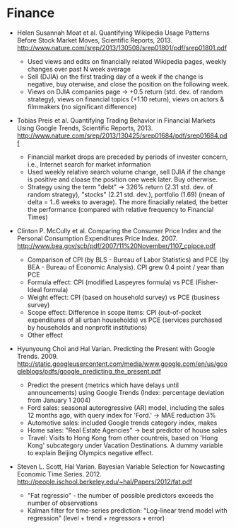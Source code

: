Finance
=======

* Helen Susannah Moat et al. Quantifying Wikipedia Usage Patterns Before Stock Market Moves, Scientific Reports, 2013. http://www.nature.com/srep/2013/130508/srep01801/pdf/srep01801.pdf
    - Used views and edits on financially related Wikipedia pages, weekly changes over past N week average
    - Sell (DJIA) on the first trading day of a week if the change is negative, buy oterwise, and close the position on the following week.
    - Views on DJIA companies page -> +0.5 return (std. dev. of random strategy), views on financial topics (+1.10 return), views on actors & filmmakers (no significant difference)

* Tobias Preis et al. Quantifying Trading Behavior in Financial Markets Using Google Trends, Scientific Reports, 2013. http://www.nature.com/srep/2013/130425/srep01684/pdf/srep01684.pdf
    - Financial market drops are preceded by periods of invester concern, i.e., Internet search for market information
    - Used weekly relative search volume change, sell DJIA if the change is positive and cloase the position one week later. Buy otherwise.
    - Strategy using the term "debt" -> 326% return (2.31 std. dev. of random strategy), "stocks" (2.21 std. dev.), portfolio (1.69) (mean of delta = 1..6 weeks to average). The more finacially related, the better the performance (compared with relative frequency to Financial Times)

* Clinton P. McCully et al. Comparing the Consumer Price Index and the Personal Consumption Expenditures Price Index. 2007. http://www.bea.gov/scb/pdf/2007/11%20November/1107_cpipce.pdf
    - Comparison of CPI (by BLS - Bureau of Labor Statistics) and PCE (by BEA - Bureau of Economic Analysis). CPI grew 0.4 point / year than PCE
    - Formula effect: CPI (modified Laspeyres formula) vs PCE (Fisher-Ideal formula)
    - Weight effect: CPI (based on household survey) vs PCE (business survey)
    - Scope effect: Difference in scope items: CPI (out-of-pocket expenditures of all urban households) vs PCE (services purchased by households and nonprofit institutions)
    - Other effect

* Hyunyoung Choi and Hal Varian. Predicting the Present with Google Trends. 2009. http://static.googleusercontent.com/media/www.google.com/en/us/googleblogs/pdfs/google_predicting_the_present.pdf
    - Predict the present (metrics which have delays until announcements) using Google Trends (Index: percentage deviation from January 1 2004)
    - Ford sales: seasonal autoregressive (AR) model, including the sales 12 months ago, with query index for 'Ford.' -> MAE reduction 3%
    - Automotive sales: included Google trends category index, makes
    - Home sales: "Real Estate Agencies" -> best predictor of house sales
    - Travel: Visits to Hong Kong from other countreis, based on 'Hong Kong' subcategory under Vacation Destinations. A dummy variable to explain Beijing Olympics negative effect.

* Steven L. Scott, Hal Varian. Bayesian Variable Selection for Nowcasting Economic Time Series. 2012. http://people.ischool.berkeley.edu/~hal/Papers/2012/fat.pdf
    - "Fat regressio" - the number of possible predictors exceeds the number of observations
    - Kalman filter for time-series prediction: "Log-linear trend model with regression" (level + trend + regressors + error)
